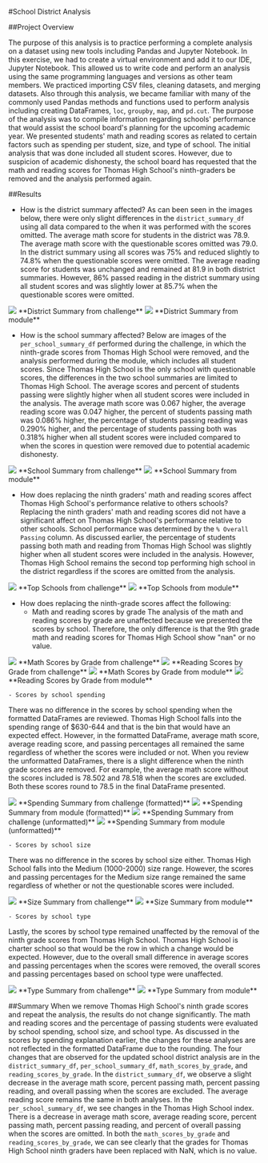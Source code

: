 #School District Analysis 

##Project Overview

The purpose of this analysis is to practice performing a complete analysis on a dataset using new tools including Pandas and Jupyter Notebook. In this exercise, we had to create a virtual environment and add it to our IDE, Jupyter Notebook. This allowed us to write code and perform an analysis using the same programming languages and versions as other team members. We practiced importing CSV files, cleaning datasets, and merging datasets. Also through this analysis, we became familiar with many of the commonly used Pandas methods and functions used to perform analysis including creating DataFrames, `loc`, `groupby`, `map`, and `pd.cut`. 
The purpose of the analysis was to compile information regarding schools' performance that would assist the school board's planning for the upcoming academic year. We presented students' math and reading scores as related to certain factors such as spending per student, size, and type of school. The initial analysis that was done included all student scores. However, due to suspicion of academic dishonesty, the school board has requested that the math and reading scores for Thomas High School's ninth-graders be removed and the analysis performed again. 

##Results

- How is the district summary affected?
As can been seen in the images below, there were only slight differences in the `district_summary_df` using all data compared to the when it was performed with the scores omitted. The average math score for students in the district was 78.9. The average math score with the questionable scores omitted was 79.0. In the district summary using all scores was 75% and reduced slightly to 74.8% when the questionable scores were omitted. The average reading score for students was unchanged and remained at 81.9 in both district summaries. However, 86% passed reading in the district summary using all student scores and was slightly lower at 85.7% when the questionable scores were omitted.

<img src ="images/district_summary_challenge.png">
**District Summary from challenge**


<img src="images/district_summary_challenge.png">
**District Summary from module**


- How is the school summary affected?
Below are images of the `per_school_summary_df` performed during the challenge, in which the ninth-grade scores from Thomas High School were removed, and the analysis performed during the module, which includes all student scores. Since Thomas High School is the only school with questionable scores, the differences in the two school summaries are limited to Thomas High School. The average scores and percent of students passing were slightly higher when all student scores were included in the analysis. The average math score was 0.067 higher, the average reading score was 0.047 higher, the percent of students passing math was 0.086% higher, the percentage of students passing reading was 0.290% higher, and the percentage of students passing both was 0.318% higher when all student scores were included compared to when the scores in question were removed due to potential academic dishonesty.


<img src="images/school_summary_10th_12th_challenge.png">
**School Summary from challenge**


<img src="images/school_summary_module.png">
**School Summary from module**

- How does replacing the ninth graders' math and reading scores affect Thomas High School's performance relative to others schools?
Replacing the ninth graders' math and reading scores did not have a significant affect on Thomas High School's performance relative to other schools. School performance was determined by the `% Overall Passing` column. As discussed earlier, the percentage of students passing both math and reading from Thomas High School was slightly higher when all student scores were included in the analysis. However, Thomas High School remains the second top performing high school in the district regardless if the scores are omitted from the analysis. 

<img src="images/top_schools_challenge.png">
**Top Schools from challenge**

<img src="images/top_schools_module.png">
**Top Schools from module**


- How does replacing the ninth-grade scores affect the following:
	- Math and reading scores by grade
	The analysis of the math and reading scores by grade are unaffected because we presented the scores by school. Therefore, the only 				difference is that the 9th grade math and reading scores for Thomas High School show "nan" or no value. 

<img src="images/math_scores_by_grade_challenge.png">
**Math Scores by Grade from challenge**
<img src="images/reading_scores_by_grade_challenge.png">
**Reading Scores by Grade from challenge**


<img src="images/math_scores_by_grade_module.png">
**Math Scores by Grade from module**
<img src="images/reading_scores_by_grade_module.png">
**Reading Scores by Grade from module**

	- Scores by school spending
There was no difference in the scores by school spending when the formatted DataFrames are reviewed. Thomas High School falls into the spending range of $630-644 and that is the bin that would have an expected effect. However, in the formatted DataFrame, average math score, average reading score, and passing percentages all remained the same regardless of whether the scores were included or not. When you review the unformatted DataFrames, there is a slight difference when the ninth grade scores are removed. For example, the average math score without the scores included is 78.502 and 78.518 when the scores are excluded. Both these scores round to 78.5 in the final DataFrame presented. 

<img src="images/spending_summary_challenge.png">
**Spending Summary from challenge (formatted)**

<img src="images/spending_summary_module.png">
**Spending Summary from module (formatted)**

<img src="images/spending_summary__unformatted_challenge.png">
**Spending Summary from challenge (unformatted)**

<img src="images/spending_summary_unformatted_module.png">
**Spending Summary from module (unformatted)**

	- Scores by school size
There was no difference in the scores by school size either. Thomas High School falls into the Medium (1000-2000) size range. However, the scores and passing percentages for the Medium size range remained the same regardless of whether or not the questionable scores were included. 

<img src="images/size_summary_challenge.png">
**Size Summary from challenge**

<img src="images/size_summary_module.png">
**Size Summary from module**


	- Scores by school type
Lastly, the scores by school type remained unaffected by the removal of the ninth grade scores from Thomas High School. Thomas High School is charter school so that would be the row in which a change would be expected. However, due to the overall small difference in average scores and passing percentages when the scores were removed, the overall scores and passing percentages based on school type were unaffected. 

<img src="images/type_summary_challenge.png">
**Type Summary from challenge**

<img src="images/type_summary_module.png">
**Type Summary from module**


##Summary
When we remove Thomas High School's ninth grade scores and repeat the analysis, the results do not change significantly. The math and reading scores and the percentage of passing students were evaluated by school spending, school size, and school type. As discussed in the scores by spending explanation earlier, the changes for these analyses are not reflected in the formatted DataFrame due to the rounding. The four changes that are observed for the updated school district analysis are in the `district_summary_df`, `per_school_summary_df`, `math_scores_by_grade`, and `reading_scores_by_grade`. In the `district_summary_df`, we observe a slight decrease in the average math score, percent passing math, percent passing reading, and overall passing when the scores are excluded. The average reading score remains the same in both analyses. In the `per_school_summary_df`, we see changes in the Thomas High School index. There is a decrease in average math score, average reading score, percent passing math, percent passing reading, and percent of overall passing when the scores are omitted. In both the `math_scores_by_grade` and `reading_scores_by_grade`, we can see clearly that the grades for Thomas High School ninth graders have been replaced with NaN, which is no value. 



